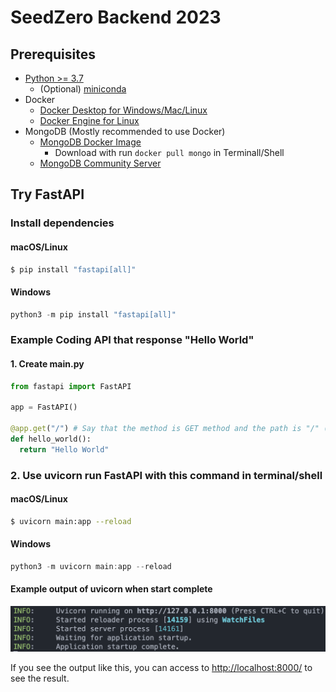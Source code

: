 # SeedZero Backend 2023

## Prerequisites

- [Python >= 3.7](https://www.python.org/downloads/)
  - (Optional) [miniconda](https://docs.conda.io/en/latest/miniconda.html)
- Docker
  - [Docker Desktop for Windows/Mac/Linux](https://www.docker.com/products/docker-desktop)
  - [Docker Engine for Linux](https://docs.docker.com/engine/install/)
- MongoDB (Mostly recommended to use Docker)
  - [MongoDB Docker Image](https://hub.docker.com/_/mongo)
    - Download with run ```docker pull mongo``` in Terminall/Shell
  - [MongoDB Community Server](https://www.mongodb.com/try/download/community)

## Try FastAPI

### Install dependencies

#### macOS/Linux

```bash
$ pip install "fastapi[all]"
```

#### Windows

```powershell
python3 -m pip install "fastapi[all]"
```

### Example Coding API that response "Hello World"

#### 1. Create main.py

```python
from fastapi import FastAPI

app = FastAPI()

@app.get("/") # Say that the method is GET method and the path is "/" (root path)
def hello_world():
  return "Hello World"
```

### 2. Use uvicorn run FastAPI with this command in terminal/shell

#### macOS/Linux

```bash
$ uvicorn main:app --reload
```

#### Windows

```powershell
python3 -m uvicorn main:app --reload
```
#### Example output of uvicorn when start complete 
![Alt text](img/image.png)
>

If you see the output like this, you can access to [http://localhost:8000/](http://localhost:8000) to see the result.
